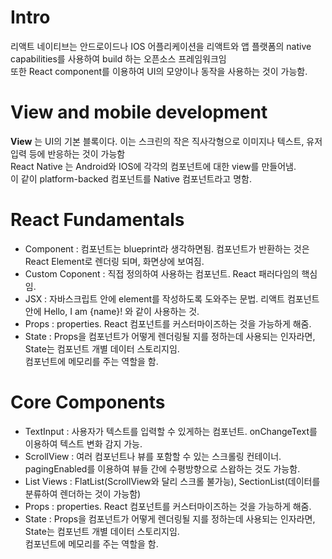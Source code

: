 # Intro

<p>
  리액트 네이티브는 안드로이드나 IOS 어플리케이션을 리액트와 앱 플랫폼의 native capabilities를 사용하여 build 하는 오픈소스 프레임워크임 <br/>
  또한 React component를 이용하여 UI의 모양이나 동작을 사용하는 것이 가능함.
</p>

# View and mobile development

<p>
  <b>View</b> 는 UI의 기본 블록이다. 이는 스크린의 작은 직사각형으로 이미지나 텍스트, 유저 입력 등에 반응하는 것이 가능함 <br/>
  React Native 는 Android와 IOS에 각각의 컴포넌트에 대한 view를 만들어냄. <br/>
  이 같이 platform-backed 컴포넌트를 Native 컴포넌트라고 명함.
</p>

# React Fundamentals

<p>
  <ul>
    <li>Component : 컴포넌트는 blueprint라 생각하면됨. 컴포넌트가 반환하는 것은 React Element로 렌더링 되며, 화면상에 보여짐.</li>
    <li>Custom Coponent : 직접 정의하여 사용하는 컴포넌트. React 패러다임의 핵심임.</li>
    <li>JSX : 자바스크립트 안에 element를 작성하도록 도와주는 문법. 리액트 컴포넌트 안에 Hello, I am {name}! 와 같이 사용하는 것. </li>
    <li>Props : properties. React 컴포넌트를 커스터마이즈하는 것을 가능하게 해줌.</li>
    <li>State : Props을 컴포넌트가 어떻게 렌더링될 지를 정하는데 사용되는 인자라면, State는 컴포넌트 개별 데이터 스토리지임.</br>
    컴포넌트에 메모리를 주는 역할을 함.</li>
  </ul>
</p>


# Core Components

<p>
  <ul>
    <li>TextInput : 사용자가 텍스트를 입력할 수 있게하는 컴포넌트. onChangeText를 이용하여 텍스트 변화 감지 가능.</li>
    <li>ScrollView : 여러 컴포넌트나 뷰를 포함할 수 있는 스크롤링 컨테이너. pagingEnabled를 이용하여 뷰들 간에 수평방향으로 스왑하는 것도 가능함.</li>
    <li>List Views : FlatList(ScrollView와 달리 스크롤 불가능), SectionList(데이터를 분류하여 렌더하는 것이 가능함)</li>
    <li>Props : properties. React 컴포넌트를 커스터마이즈하는 것을 가능하게 해줌.</li>
    <li>State : Props을 컴포넌트가 어떻게 렌더링될 지를 정하는데 사용되는 인자라면, State는 컴포넌트 개별 데이터 스토리지임.</br>
    컴포넌트에 메모리를 주는 역할을 함.</li>
  </ul>
</p>
